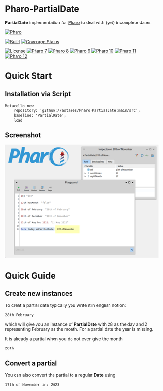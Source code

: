 # Pharo-PartialDate
**PartialDate** implementation for [Pharo](http://www.pharo.org) to deal with (yet) incomplete dates

[![Pharo](https://img.shields.io/static/v1?style=for-the-badge&message=Pharo&color=3297d4&logo=Harbor&logoColor=FFFFFF&label=)](https://www.pharo.org) 

[![Build](https://github.com/astares/Pharo-PartialDate/actions/workflows/build.yml/badge.svg)](https://github.com/astares/Pharo-PartialDate/actions/workflows/build.yml)
[![Coverage Status](https://codecov.io/github/astares/Pharo-PartialDate/coverage.svg?branch=main)](https://codecov.io/gh/astares/Pharo-PartialDate/branch/main)

[![License](https://img.shields.io/badge/License-MIT-blue.svg)](LICENSE)
[![Pharo 7](https://img.shields.io/badge/Pharo-7.0-%23aac9ff.svg)](https://pharo.org/download)
[![Pharo 8](https://img.shields.io/badge/Pharo-8.0-%23aac9ff.svg)](https://pharo.org/download)
[![Pharo 9](https://img.shields.io/badge/Pharo-9.0-%23aac9ff.svg)](https://pharo.org/download)
[![Pharo 10](https://img.shields.io/badge/Pharo-10-%23aac9ff.svg)](https://pharo.org/download)
[![Pharo 11](https://img.shields.io/badge/Pharo-11-%23aac9ff.svg)](https://pharo.org/download)
[![Pharo 12](https://img.shields.io/badge/Pharo-12-%23aac9ff.svg)](https://pharo.org/download)

# Quick Start

## Installation via Script
```Smalltalk
Metacello new 
	repository: 'github://astares/Pharo-PartialDate:main/src';
	baseline: 'PartialDate';
	load
```

## Screenshot
![alt text](doc/screenshot.png "Screenshot")

# Quick Guide

## Create new instances
To creat a partial date typically you write it in english notion:
```Smalltalk
28th February
```
which will give you an instance of **PartialDate** with 28 as the day and 2 representing February as the month. For a partial date the year is missing.

It is already a partial when you do not even give the month

```Smalltalk
28th 
```

## Convert a partial

You can also convert the partial to a regular **Date** using

```Smalltalk
17th of November in: 2023
```
